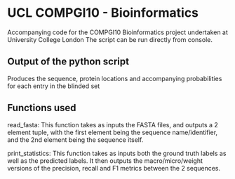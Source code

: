 # UCL COMPGI10 - Bioinformatics
Accompanying code for the COMPGI10 Bioinformatics project undertaken at University College London
The script can be run directly from console.


## Output of the python script
Produces the sequence, protein locations and accompanying probabilities for each entry in the blinded set


## Functions used
read_fasta:
This function takes as inputs the FASTA files, and outputs a 2 element tuple, with the first element being the sequence name/identifier, and the 2nd element being the sequence itself.

print_statistics: 
This function takes as inputs both the ground truth labels as well as the predicted labels. It then outputs the macro/micro/weight versions of the precision, recall and F1 metrics between the 2 sequences.



